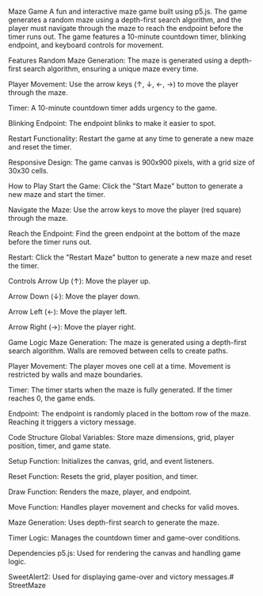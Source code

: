 Maze Game
A fun and interactive maze game built using p5.js. The game generates a random maze using a depth-first search algorithm, and the player must navigate through the maze to reach the endpoint before the timer runs out. The game features a 10-minute countdown timer, blinking endpoint, and keyboard controls for movement.

Features
Random Maze Generation: The maze is generated using a depth-first search algorithm, ensuring a unique maze every time.

Player Movement: Use the arrow keys (↑, ↓, ←, →) to move the player through the maze.

Timer: A 10-minute countdown timer adds urgency to the game.

Blinking Endpoint: The endpoint blinks to make it easier to spot.

Restart Functionality: Restart the game at any time to generate a new maze and reset the timer.

Responsive Design: The game canvas is 900x900 pixels, with a grid size of 30x30 cells.

How to Play
Start the Game: Click the "Start Maze" button to generate a new maze and start the timer.

Navigate the Maze: Use the arrow keys to move the player (red square) through the maze.

Reach the Endpoint: Find the green endpoint at the bottom of the maze before the timer runs out.

Restart: Click the "Restart Maze" button to generate a new maze and reset the timer.

Controls
Arrow Up (↑): Move the player up.

Arrow Down (↓): Move the player down.

Arrow Left (←): Move the player left.

Arrow Right (→): Move the player right.

Game Logic
Maze Generation: The maze is generated using a depth-first search algorithm. Walls are removed between cells to create paths.

Player Movement: The player moves one cell at a time. Movement is restricted by walls and maze boundaries.

Timer: The timer starts when the maze is fully generated. If the timer reaches 0, the game ends.

Endpoint: The endpoint is randomly placed in the bottom row of the maze. Reaching it triggers a victory message.

Code Structure
Global Variables: Store maze dimensions, grid, player position, timer, and game state.

Setup Function: Initializes the canvas, grid, and event listeners.

Reset Function: Resets the grid, player position, and timer.

Draw Function: Renders the maze, player, and endpoint.

Move Function: Handles player movement and checks for valid moves.

Maze Generation: Uses depth-first search to generate the maze.

Timer Logic: Manages the countdown timer and game-over conditions.

Dependencies
p5.js: Used for rendering the canvas and handling game logic.

SweetAlert2: Used for displaying game-over and victory messages.# StreetMaze
